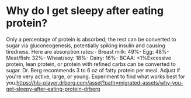 # Why do I get sleepy after eating protein?

Only a percentage of protein is absorbed; the rest can be converted to sugar via gluconeogenesis, potentially spiking insulin and causing tiredness. Here are absorption rates:- Breast milk: 49%- Egg: 48%- Meat/fish: 32%- Wheat/soy: 18%- Dairy: 16%- BCAA: <1%Excessive protein, lean protein, or protein with refined carbs can be converted to sugar. Dr. Berg recommends 3 to 6 oz of fatty protein per meal. Adjust if you're very active, large, or young. Experiment to find what works best for you.https://hls-player.drberg.com/asset?path=migrated-assets/why-you-get-sleepy-after-eating-protein-drberg